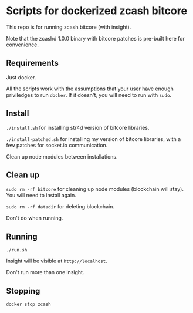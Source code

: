 Scripts for dockerized zcash bitcore
====================================

This repo is for running zcash bitcore (with insight).

Note that the zcashd 1.0.0 binary with bitcore patches is pre-built here for convenience.

Requirements
----
Just docker.

All the scripts work with the assumptions that your user have enough priviledges to run `docker`. If it doesn't, you will need to run with `sudo`.

Install
-------
`./install.sh` for installing str4d version of bitcore libraries.

`./install-patched.sh` for installing my version of bitcore libraries, with a few patches for socket.io communication.

Clean up node modules between installations.

Clean up
--------
`sudo rm -rf bitcore` for cleaning up node modules (blockchain will stay). You will need to install again.

`sudo rm -rf datadir` for deleting blockchain.

Don't do when running.

Running
-------
`./run.sh`

Insight will be visible at `http://localhost`.

Don't run more than one insight.

Stopping
--------
`docker stop zcash`
